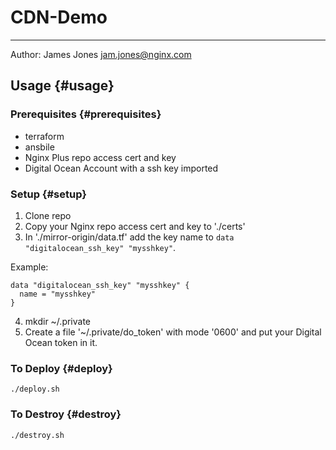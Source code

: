 # CDN-Demo
---
Author: James Jones <jam.jones@nginx.com>

## Usage {#usage}

### Prerequisites {#prerequisites}
- terraform
- ansbile
- Nginx Plus repo access cert and key
- Digital Ocean Account with a ssh key imported

### Setup {#setup}
1. Clone repo
2. Copy your Nginx repo access cert and key to './certs'
3. In './mirror-origin/data.tf' add the key name to `data "digitalocean_ssh_key" "mysshkey"`.

  Example:

  ```
  data "digitalocean_ssh_key" "mysshkey" {
    name = "mysshkey"
  }
  ```
4. mkdir ~/.private
5. Create a file '~/.private/do_token' with mode '0600' and put your Digital Ocean token in it.

### To Deploy {#deploy}
  `./deploy.sh`

### To Destroy {#destroy}
  `./destroy.sh`
